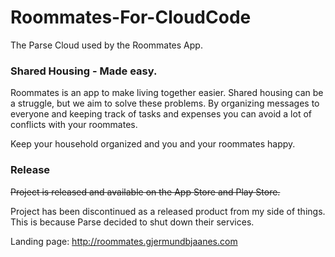 Roommates-For-CloudCode
=============

The Parse Cloud used by the Roommates App.

### Shared Housing - Made easy.

Roommates is an app to make living together easier. Shared housing can be a struggle, but we aim to solve these problems. By organizing messages to everyone and keeping track of tasks and expenses you can avoid a lot of conflicts with your roommates.

Keep your household organized and you and your roommates happy. 

### Release

~~Project is released and available on the App Store and Play Store.~~

Project has been discontinued as a released product from my side of things. 
This is because Parse decided to shut down their services.

Landing page:
http://roommates.gjermundbjaanes.com
